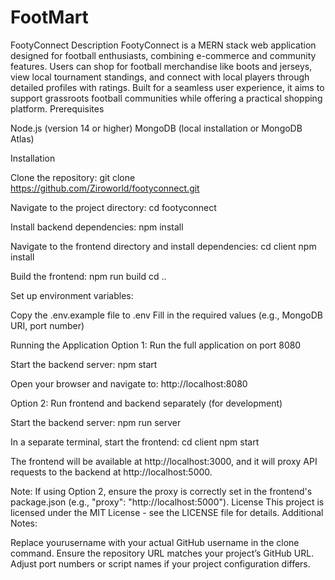 # FootMart
FootyConnect
Description
FootyConnect is a MERN stack web application designed for football enthusiasts, combining e-commerce and community features. Users can shop for football merchandise like boots and jerseys, view local tournament standings, and connect with local players through detailed profiles with ratings. Built for a seamless user experience, it aims to support grassroots football communities while offering a practical shopping platform.
Prerequisites

Node.js (version 14 or higher)
MongoDB (local installation or MongoDB Atlas)

Installation

Clone the repository:
git clone https://github.com/Ziroworld/footyconnect.git


Navigate to the project directory:
cd footyconnect


Install backend dependencies:
npm install


Navigate to the frontend directory and install dependencies:
cd client
npm install


Build the frontend:
npm run build
cd ..


Set up environment variables:

Copy the .env.example file to .env
Fill in the required values (e.g., MongoDB URI, port number)



Running the Application
Option 1: Run the full application on port 8080

Start the backend server:
npm start


Open your browser and navigate to:
http://localhost:8080



Option 2: Run frontend and backend separately (for development)

Start the backend server:
npm run server


In a separate terminal, start the frontend:
cd client
npm start


The frontend will be available at http://localhost:3000, and it will proxy API requests to the backend at http://localhost:5000.


Note: If using Option 2, ensure the proxy is correctly set in the frontend's package.json (e.g., "proxy": "http://localhost:5000").
License
This project is licensed under the MIT License - see the LICENSE file for details.
Additional Notes:

Replace yourusername with your actual GitHub username in the clone command.
Ensure the repository URL matches your project’s GitHub URL.
Adjust port numbers or script names if your project configuration differs.


